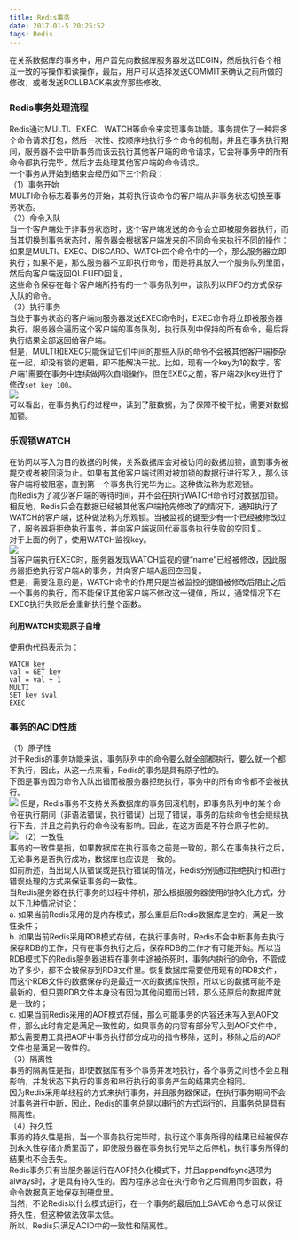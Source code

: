 ```yaml
---
title: Redis事务
date: 2017-01-5 20:25:52
tags: Redis
---
```

在关系数据库的事务中，用户首先向数据库服务器发送BEGIN，然后执行各个相互一致的写操作和读操作，最后，用户可以选择发送COMMIT来确认之前所做的修改，或者发送ROLLBACK来放弃那些修改。
<!--more-->
### Redis事务处理流程
Redis通过MULTI、EXEC、WATCH等命令来实现事务功能。事务提供了一种将多个命令请求打包，然后一次性、按顺序地执行多个命令的机制，并且在事务执行期间，服务器不会中断事务而该去执行其他客户端的命令请求，它会将事务中的所有命令都执行完毕，然后才去处理其他客户端的命令请求。    
一个事务从开始到结束会经历如下三个阶段：    
（1）事务开始   
MULTI命令标志着事务的开始，其将执行该命令的客户端从非事务状态切换至事务状态。    
（2）命令入队      
当一个客户端处于非事务状态时，这个客户端发送的命令会立即被服务器执行，而当其切换到事务状态时，服务器会根据客户端发来的不同命令来执行不同的操作：如果是MULTI、EXEC、DISCARD、WATCH四个命令中的一个，那么服务器立即执行；如果不是，那么服务器不立即执行命令，而是将其放入一个服务队列里面，然后向客户端返回QUEUED回复。    
这些命令保存在每个客户端所持有的一个事务队列中，该队列以FIFO的方式保存入队的命令。   
（3）执行事务    
当处于事务状态的客户端向服务器发送EXEC命令时，EXEC命令将立即被服务器执行。服务器会遍历这个客户端的事务队列，执行队列中保持的所有命令，最后将执行结果全部返回给客户端。        
但是，MULTI和EXEC只能保证它们中间的那些入队的命令不会被其他客户端掺杂在一起，却没有锁的逻辑，即不能解决干扰。比如，现有一个key为1的数字，客户端1需要在事务中连续做两次自增操作，但在EXEC之前，客户端2对key进行了修改`set key 100`。          
![](http://i.imgur.com/6PQWySj.png)   
可以看出，在事务执行的过程中，读到了脏数据，为了保障不被干扰，需要对数据加锁。        

### 乐观锁WATCH
在访问以写入为目的数据的时候，关系数据库会对被访问的数据加锁，直到事务被提交或者被回滚为止。如果有其他客户端试图对被加锁的数据行进行写入，那么该客户端将被阻塞，直到第一个事务执行完毕为止。这种做法称为悲观锁。    
而Redis为了减少客户端的等待时间，并不会在执行WATCH命令时对数据加锁。相反地，Redis只会在数据已经被其他客户端抢先修改了的情况下，通知执行了WATCH的客户端，这种做法称为乐观锁。当被监视的键至少有一个已经被修改过了，服务器将拒绝执行事务，并向客户端返回代表事务执行失败的空回复。     
对于上面的例子，使用WATCH监视key。    
![](http://i.imgur.com/PMcavUU.png)    
当客户端执行EXEC时，服务器发现WATCH监视的键“name”已经被修改，因此服务器拒绝执行客户端A的事务，并向客户端A返回空回复。    
但是，需要注意的是，WATCH命令的作用只是当被监控的键值被修改后阻止之后一个事务的执行，而不能保证其他客户端不修改这一键值，所以，通常情况下在EXEC执行失败后会重新执行整个函数。   
#### 利用WATCH实现原子自增
使用伪代码表示为：

	WATCH key
	val = GET key
	val = val + 1
	MULTI
	SET key $val
	EXEC

### 事务的ACID性质
（1）原子性     
对于Redis的事务功能来说，事务队列中的命令要么就全部都执行，要么就一个都不执行，因此，从这一点来看，Redis的事务是具有原子性的。       
下图是事务因为命令入队出错而被服务器拒绝执行，事务中的所有命令都不会被执行。        
![](http://i.imgur.com/TnIfK7G.png)
但是，Redis事务不支持关系数据库的事务回滚机制，即事务队列中的某个命令在执行期间（非语法错误，执行错误）出现了错误，事务的后续命令也会继续执行下去，并且之前执行的命令没有影响。因此，在这方面是不符合原子性的。  
![](http://i.imgur.com/igmOQqS.png)
（2）一致性   
事务的一致性是指，如果数据库在执行事务之前是一致的，那么在事务执行之后，无论事务是否执行成功，数据库也应该是一致的。       
如前所述，当出现入队错误或是执行错误的情况，Redis分别通过拒绝执行和进行错误处理的方式来保证事务的一致性。         
当Redis服务器在执行事务的过程中停机，那么根据服务器使用的持久化方式，分以下几种情况讨论：       
a. 如果当前Redis采用的是内存模式，那么重启后Redis数据库是空的，满足一致性条件；    
b. 如果当前Redis采用RDB模式存储，在执行事务时，Redis不会中断事务去执行保存RDB的工作，只有在事务执行之后，保存RDB的工作才有可能开始。所以当RDB模式下的Redis服务器进程在事务中途被杀死时，事务内执行的命令，不管成功了多少，都不会被保存到RDB文件里。恢复数据库需要使用现有的RDB文件，而这个RDB文件的数据保存的是最近一次的数据库快照，所以它的数据可能不是最新的，但只要RDB文件本身没有因为其他问题而出错，那么还原后的数据库就是一致的；     
c. 如果当前Redis采用的AOF模式存储，那么可能事务的内容还未写入到AOF文件，那么此时肯定是满足一致性的，如果事务的内容有部分写入到AOF文件中，那么需要用工具把AOF中事务执行部分成功的指令移除，这时，移除之后的AOF文件也是满足一致性的。     
（3）隔离性   
事务的隔离性是指，即使数据库有多个事务并发地执行，各个事务之间也不会互相影响，并发状态下执行的事务和串行执行的事务产生的结果完全相同。     
因为Redis采用单线程的方式来执行事务，并且服务器保证，在执行事务期间不会对事务进行中断，因此，Redis的事务总是以串行的方式运行的，且事务总是具有隔离性。        
（4）持久性      
事务的持久性是指，当一个事务执行完毕时，执行这个事务所得的结果已经被保存到永久性存储介质里面了，即使服务器在事务执行完毕之后停机，执行事务所得的结果也不会丢失。    
Redis事务只有当服务器运行在AOF持久化模式下，并且appendfsync选项为always时，才是具有持久性的。因为程序总会在执行命令之后调用同步函数，将命令数据真正地保存到硬盘里。        
当然，不论Redis以什么模式运行，在一个事务的最后加上SAVE命令总可以保证持久性，但这种做法效率太低。        
所以，Redis只满足ACID中的一致性和隔离性。 